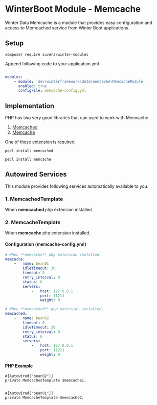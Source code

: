 # WinterBoot Module - Memcache

Winter Data Memcache is a module that provides easy configuration and access to Memcached service from Winter Boot applications.

## Setup

```shell
composer require suvera/winter-modules
```

Append following code to your application.yml

```yaml

modules:
    - module: 'dev\winterframework\data\memcache\MemcacheModule'
      enabled: true
      configFile: memcache-config.yml

```

## Implementation

PHP has two very good libraries that can used to work with Memcache.

1. [Memcached](https://www.php.net/manual/en/book.memcached.php)
2. [Memcache](https://www.php.net/manual/en/book.memcache.php)

One of these extension is required.

```shell
pecl install memcached

pecl install memcache
```


## Autowired Services

This module provides following services automatically available to you.

### 1. MemcachedTemplate

When **memcached** php extension installed.


### 2. MemcacheTemplate

When **memcache** php extension installed.


#### Configuration (memcache-config.yml)

```yaml
# When **memcache** php extension installed.
memcache:
    -   name: bean01
        idleTimeout: 30
        timeout: 0
        retry_interval: 0
        status: 0
        servers:
            -   host: 127.0.0.1
                port: 11211
                weight: 0

# When **memcached** php extension installed.
memcached:
    -   name: bean02
        timeout: 0
        idleTimeout: 30
        retry_interval: 0
        status: 0
        servers:
            -   host: 127.0.0.1
                port: 11211
                weight: 0
```

#### PHP Example

```phpt
#[Autowired("bean02")]
private MemcachedTemplate $memcache1;


#[Autowired("bean01")]
private MemcacheTemplate $memcache2;
```
